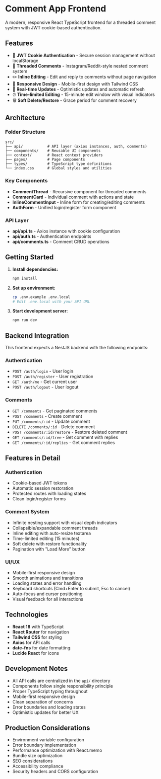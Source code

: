 # Comment App Frontend

A modern, responsive React TypeScript frontend for a threaded comment system with JWT cookie-based authentication.

## Features

- 🔐 **JWT Cookie Authentication** - Secure session management without localStorage
- 💬 **Threaded Comments** - Instagram/Reddit-style nested comment system
- ✏️ **Inline Editing** - Edit and reply to comments without page navigation
- 📱 **Responsive Design** - Mobile-first design with Tailwind CSS
- 🔄 **Real-time Updates** - Optimistic updates and automatic refresh
- ⏰ **Time-limited Editing** - 15-minute edit window with visual indicators
- 🗑️ **Soft Delete/Restore** - Grace period for comment recovery

## Architecture

### Folder Structure
```
src/
├── api/           # API layer (axios instances, auth, comments)
├── components/    # Reusable UI components
├── context/       # React context providers
├── pages/         # Page components
├── types/         # TypeScript type definitions
└── index.css      # Global styles and utilities
```

### Key Components

- **CommentThread** - Recursive component for threaded comments
- **CommentCard** - Individual comment with actions and state
- **InlineCommentInput** - Inline form for creating/editing comments
- **AuthForm** - Unified login/register form component

### API Layer

- **api/api.ts** - Axios instance with cookie configuration
- **api/auth.ts** - Authentication endpoints
- **api/comments.ts** - Comment CRUD operations

## Getting Started

1. **Install dependencies:**
   ```bash
   npm install
   ```

2. **Set up environment:**
   ```bash
   cp .env.example .env.local
   # Edit .env.local with your API URL
   ```

3. **Start development server:**
   ```bash
   npm run dev
   ```

## Backend Integration

This frontend expects a NestJS backend with the following endpoints:

### Authentication
- `POST /auth/login` - User login
- `POST /auth/register` - User registration
- `GET /auth/me` - Get current user
- `POST /auth/logout` - User logout

### Comments
- `GET /comments` - Get paginated comments
- `POST /comments` - Create comment
- `PUT /comments/:id` - Update comment
- `DELETE /comments/:id` - Delete comment
- `POST /comments/:id/restore` - Restore deleted comment
- `GET /comments/:id/tree` - Get comment with replies
- `GET /comments/:id/replies` - Get comment replies

## Features in Detail

### Authentication
- Cookie-based JWT tokens
- Automatic session restoration
- Protected routes with loading states
- Clean login/register forms

### Comment System
- Infinite nesting support with visual depth indicators
- Collapsible/expandable comment threads
- Inline editing with auto-resize textarea
- Time-limited editing (15 minutes)
- Soft delete with restore functionality
- Pagination with "Load More" button

### UI/UX
- Mobile-first responsive design
- Smooth animations and transitions
- Loading states and error handling
- Keyboard shortcuts (Cmd+Enter to submit, Esc to cancel)
- Auto-focus and cursor positioning
- Visual feedback for all interactions

## Technologies

- **React 18** with TypeScript
- **React Router** for navigation
- **Tailwind CSS** for styling
- **Axios** for API calls
- **date-fns** for date formatting
- **Lucide React** for icons

## Development Notes

- All API calls are centralized in the `api/` directory
- Components follow single responsibility principle
- Proper TypeScript typing throughout
- Mobile-first responsive design
- Clean separation of concerns
- Error boundaries and loading states
- Optimistic updates for better UX

## Production Considerations

- Environment variable configuration
- Error boundary implementation
- Performance optimization with React.memo
- Bundle size optimization
- SEO considerations
- Accessibility compliance
- Security headers and CORS configuration